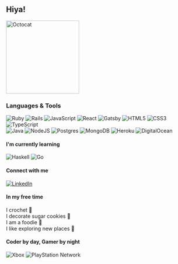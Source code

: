 ## Hiya! 
<img width="200" alt="Octocat" src="https://user-images.githubusercontent.com/17414922/157148683-4bcddfda-d6e4-4d41-96ee-fa05856a3618.png">

### Languages & Tools
![Ruby](https://img.shields.io/badge/ruby-%23CC342D.svg?style=for-the-badge&logo=ruby&logoColor=white)
![Rails](https://img.shields.io/badge/rails-%23CC0000.svg?style=for-the-badge&logo=ruby-on-rails&logoColor=white)
![JavaScript](https://img.shields.io/badge/javascript-%23323330.svg?style=for-the-badge&logo=javascript&logoColor=%23F7DF1E)
![React](https://img.shields.io/badge/react-%2320232a.svg?style=for-the-badge&logo=react&logoColor=%2361DAFB)
![Gatsby](https://img.shields.io/badge/Gatsby-%23663399.svg?style=for-the-badge&logo=gatsby&logoColor=white)
![HTML5](https://img.shields.io/badge/html5-%23E34F26.svg?style=for-the-badge&logo=html5&logoColor=white)
![CSS3](https://img.shields.io/badge/css3-%231572B6.svg?style=for-the-badge&logo=css3&logoColor=white)
![TypeScript](https://img.shields.io/badge/typescript-%23007ACC.svg?style=for-the-badge&logo=typescript&logoColor=white)
<br />
![Java](https://img.shields.io/badge/java-%23ED8B00.svg?style=for-the-badge&logo=java&logoColor=white)
![NodeJS](https://img.shields.io/badge/node.js-6DA55F?style=for-the-badge&logo=node.js&logoColor=white)
![Postgres](https://img.shields.io/badge/postgres-%23316192.svg?style=for-the-badge&logo=postgresql&logoColor=white)
![MongoDB](https://img.shields.io/badge/MongoDB-%234ea94b.svg?style=for-the-badge&logo=mongodb&logoColor=white)
![Heroku](https://img.shields.io/badge/heroku-%23430098.svg?style=for-the-badge&logo=heroku&logoColor=white)
![DigitalOcean](https://img.shields.io/badge/DigitalOcean-%230167ff.svg?style=for-the-badge&logo=digitalOcean&logoColor=white)

#### I'm currently learning 
![Haskell](https://img.shields.io/badge/Haskell-5e5086?style=for-the-badge&logo=haskell&logoColor=white)
![Go](https://img.shields.io/badge/go-%2300ADD8.svg?style=for-the-badge&logo=go&logoColor=white)
<br />

#### Connect with me
<a href="https://www.linkedin.com/in/kimberlylalmansingh/"> ![LinkedIn](https://img.shields.io/badge/linkedin-%230077B5.svg?style=for-the-badge&logo=linkedin&logoColor=white) </a>

#### In my free time
I crochet 🧶
<br />
I decorate sugar cookies 🍪
<br />
I am a foodie 🍱
<br />
I like exploring new places 🌃

#### Coder by day, Gamer by night
<a> ![Xbox](https://img.shields.io/badge/xbox-%23107C10.svg?style=for-the-badge&logo=xbox&logoColor=white) </a>
<a> ![PlayStation Network](https://img.shields.io/badge/PSN-%230070D1.svg?style=for-the-badge&logo=Playstation&logoColor=white) </a>





<!--
**kimlalman28/kimlalman28** is a ✨ _special_ ✨ repository because its `README.md` (this file) appears on your GitHub profile.

Here are some ideas to get you started:

- 🔭 I’m currently working on ...
- 🌱 I’m currently learning ...
- 👯 I’m looking to collaborate on ...
- 🤔 I’m looking for help with ...
- 💬 Ask me about ...
- 📫 How to reach me: ...
- 😄 Pronouns: ...
- ⚡ Fun fact: ...

-->
  
